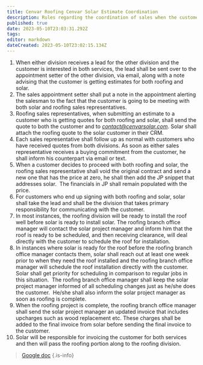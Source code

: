 ```yaml
---
title: Cenvar Roofing Cenvar Solar Estimate Coordination
description: Rules regarding the coordination of sales when the customer requests both roofing and solar at the same time
published: true
date: 2023-05-10T23:03:31.292Z
tags: 
editor: markdown
dateCreated: 2023-05-10T23:02:15.134Z
---
```


1.  When either division receives a lead for the other division and the customer is interested in both services, the lead shall be sent over to the appointment setter of the other division, via email, along with a note advising that the customer is getting estimates for both roofing and solar.
2.  The sales appointment setter shall put a note in the appointment alerting the salesman to the fact that the customer is going to be meeting with both solar and roofing sales representatives.
3.  Roofing sales representatives, when submitting an estimate to a customer who is getting quotes for both roofing and solar, shall send the quote to both the customer and to [_contact@cenvarsolar.com_](mailto:contact@cenvarsolar.com). Solar shall attach the roofing quote to the solar customer in their CRM.
4.  Each sales representative shall follow up as normal with customers who have received quotes from both divisions. As soon as either sales representative receives a buying commitment from the customer, he shall inform his counterpart via email or text.
5.  When a customer decides to proceed with both roofing and solar, the roofing sales representative shall void the original contract and send a new one that has the price at zero, he shall then add the JP snippet that addresses solar.  The financials in JP shall remain populated with the price.
6.  For customers who end up signing with both roofing and solar, solar shall take the lead and shall be the division that takes primary responsibility for communicating with the customer.
7.  In most instances, the roofing division will be ready to install the roof well before solar is ready to install solar. The roofing branch office manager will contact the solar project manager and inform him that the roof is ready to be scheduled, and then receiving clearance, will deal directly with the customer to schedule the roof for installation.
8.  In instances where solar is ready for the roof before the roofing branch office manager contacts them, solar shall reach out at least one week prior to when they need the roof installed and the roofing branch office manager will schedule the roof installation directly with the customer.  Solar shall get priority for scheduling in comparison to regular jobs in this situation.  The roofing branch office manager shall keep the solar project manager informed of all scheduling changes just as he/she does the customer.  He/she shall also inform the solar project manager as soon as roofing is complete.
9.  When the roofing project is complete, the roofing branch office manager shall send the solar project manager an updated invoice that includes upcharges such as wood replacement etc. These charges shall be added to the final invoice from solar before sending the final invoice to the customer.
10.  Solar will be responsible for invoicing the customer for both services and then will pass the roofing portion along to the roofing division.

> [Google doc](https://docs.google.com/document/d/1qzkHeaIsGAa58rsnjaWulLT2I_SSQCZYjBepqG2F100/edit)
{.is-info}
